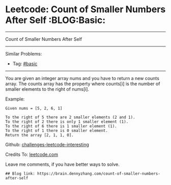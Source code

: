 # Leetcode: Count of Smaller Numbers After Self     :BLOG:Basic:


---

Count of Smaller Numbers After Self  

---

Similar Problems:  
-   Tag: [#basic](https://brain.dennyzhang.com/category/basic)

---

You are given an integer array nums and you have to return a new counts array. The counts array has the property where counts[i] is the number of smaller elements to the right of nums[i].  

Example:  

    Given nums = [5, 2, 6, 1]
    
    To the right of 5 there are 2 smaller elements (2 and 1).
    To the right of 2 there is only 1 smaller element (1).
    To the right of 6 there is 1 smaller element (1).
    To the right of 1 there is 0 smaller element.
    Return the array [2, 1, 1, 0].

Github: [challenges-leetcode-interesting](https://github.com/DennyZhang/challenges-leetcode-interesting/tree/master/count-of-smaller-numbers-after-self)  

Credits To: [leetcode.com](https://leetcode.com/problems/count-of-smaller-numbers-after-self/description/)  

Leave me comments, if you have better ways to solve.  

    ## Blog link: https://brain.dennyzhang.com/count-of-smaller-numbers-after-self